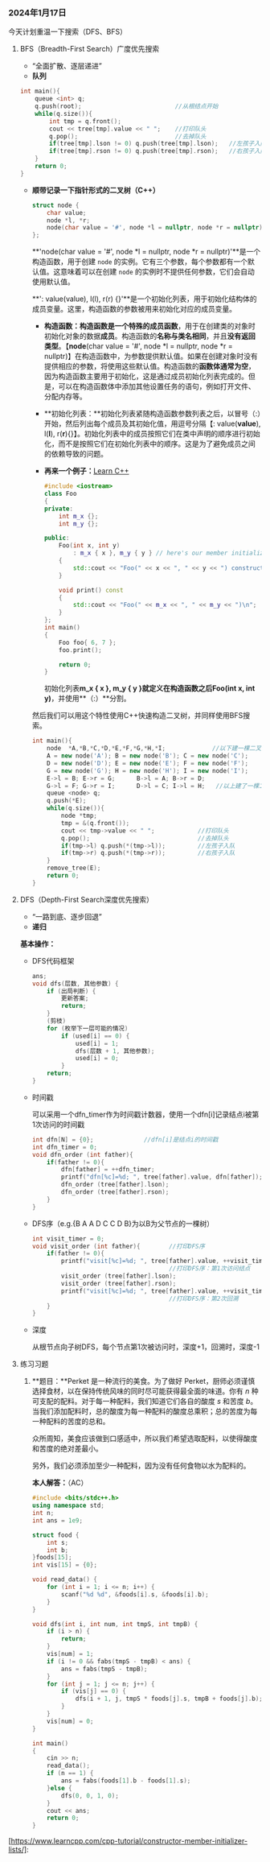 ### 2024年1月17日

今天计划重温一下搜索（DFS、BFS）

1. BFS（Breadth-First Search）广度优先搜索

   - “全面扩散、逐层递进”
   - **队列**

   ```c++
   int main(){
       queue <int> q;
       q.push(root);                          //从根结点开始
       while(q.size()){
           int tmp = q.front();
           cout << tree[tmp].value << " ";    //打印队头
           q.pop();                           //去掉队头
           if(tree[tmp].lson != 0) q.push(tree[tmp].lson);   //左孩子入队
           if(tree[tmp].rson != 0) q.push(tree[tmp].rson);   //右孩子入队
       }
       return 0;
   }
   ```

   - **顺带记录一下指针形式的二叉树（C++）**

     ```c++
     struct node {
         char value;
         node *l, *r;
         node(char value = '#', node *l = nullptr, node *r = nullptr) : value(value), l(l), r(r){}
     };
     ```

     **'node(char value = '#', node *l = nullptr, node *r = nullptr)'**是一个构造函数，用于创建 `node` 的实例。它有三个参数，每个参数都有一个默认值。这意味着可以在创建 `node` 的实例时不提供任何参数，它们会自动使用默认值。

     **': value(value), l(l), r(r) {}'**是一个初始化列表，用于初始化结构体的成员变量。这里，构造函数的参数被用来初始化对应的成员变量。

     - **构造函数：**构造函数是一个特殊的**成员函数**，用于在创建类的对象时初始化对象的数据**成员**。构造函数的**名称与类名相同**，并且**没有返回类型**。【**node**(char value = '#', node *l = nullptr, node *r = nullptr)】在构造函数中，为参数提供默认值。如果在创建对象时没有提供相应的参数，将使用这些默认值。构造函数的**函数体通常为空**，因为构造函数主要用于初始化，这是通过成员初始化列表完成的。但是，可以在构造函数体中添加其他设置任务的语句，例如打开文件、分配内存等。

     - **初始化列表：**初始化列表紧随构造函数参数列表之后，以冒号（:）开始，然后列出每个成员及其初始化值，用逗号分隔【: value(**value**), l(**l**), r(**r**){}】。初始化列表中的成员按照它们在类中声明的顺序进行初始化，而不是按照它们在初始化列表中的顺序。这是为了避免成员之间的依赖导致的问题。

     - **再来一个例子：**[Learn C++](https://www.learncpp.com/cpp-tutorial/constructor-member-initializer-lists/)

       ```c++
       #include <iostream>
       class Foo
       {
       private:
           int m_x {};
           int m_y {};
       
       public:
           Foo(int x, int y)
               : m_x { x }, m_y { y } // here's our member initialization list
           {
               std::cout << "Foo(" << x << ", " << y << ") constructed\n";
           }
       
           void print() const
           {
               std::cout << "Foo(" << m_x << ", " << m_y << ")\n";
           }
       };
       int main()
       {
           Foo foo{ 6, 7 };
           foo.print();
       
           return 0;
       }
       ```

       初始化列表**m_x { x }, m_y { y }**就定义在构造函数之后**Foo(int x, int y)**，并使用**（:）**分割。

     然后我们可以用这个特性使用C++快速构造二叉树，并同样使用BFS搜索。

     ```c++
     int main(){
         node  *A,*B,*C,*D,*E,*F,*G,*H,*I;             //以下建一棵二叉树
         A = new node('A'); B = new node('B'); C = new node('C'); 
         D = new node('D'); E = new node('E'); F = new node('F'); 
         G = new node('G'); H = new node('H'); I = new node('I');
         E->l = B; E->r = G;      B->l = A; B->r = D;
         G->l = F; G->r = I;      D->l = C; I->l = H;   //以上建了一棵二叉树
         queue <node> q;               
         q.push(*E);
         while(q.size()){
             node *tmp;
             tmp = &(q.front());  
             cout << tmp->value << " ";            //打印队头
             q.pop();                              //去掉队头
             if(tmp->l) q.push(*(tmp->l));         //左孩子入队
             if(tmp->r) q.push(*(tmp->r));         //右孩子入队
         }
         remove_tree(E); 
         return 0;
     }
     ```

2. DFS（Depth-First Search深度优先搜索）

   - “一路到底、逐步回退”
   - **递归**

   **基本操作：**

   - DFS代码框架

     ```c++
     ans;
     void dfs(层数, 其他参数) {
         if (出局判断) {
             更新答案;
             return;
         }
         (剪枝)
         for (枚举下一层可能的情况)
             if (used[i] == 0) {
                 used[i] = 1;
                 dfs(层数 + 1, 其他参数);
                 used[i] = 0;
             }
         return;
     }
     ```

   - 时间戳

     可以采用一个dfn_timer作为时间戳计数器，使用一个dfn[i]记录结点i被第1次访问的时间戳

     ```c++
     int dfn[N] = {0};              //dfn[i]是结点i的时间戳
     int dfn_timer = 0;
     void dfn_order (int father){
         if(father != 0){
             dfn[father] = ++dfn_timer;
             printf("dfn[%c]=%d; ", tree[father].value, dfn[father]);//打印时间戳
             dfn_order (tree[father].lson);
             dfn_order (tree[father].rson);
         }
     }
     ```

   - DFS序（e.g.{B A A D C C D B}为以B为父节点的一棵树）

     ```c++
     int visit_timer = 0;
     void visit_order (int father){        //打印DFS序
         if(father != 0){
             printf("visit[%c]=%d; ", tree[father].value, ++visit_timer);
                                           //打印DFS序：第1次访问结点
             visit_order (tree[father].lson);
             visit_order (tree[father].rson);
             printf("visit[%c]=%d; ", tree[father].value, ++visit_timer);
                                           //打印DFS序：第2次回溯
         }
     }
     ```

   - 深度

     从根节点向子树DFS，每个节点第1次被访问时，深度+1，回溯时，深度-1

3. 练习习题

   1. **题目：**Perket 是一种流行的美食。为了做好 Perket，厨师必须谨慎选择食材，以在保持传统风味的同时尽可能获得最全面的味道。你有 *n* 种可支配的配料。对于每一种配料，我们知道它们各自的酸度 *s* 和苦度 *b*。当我们添加配料时，总的酸度为每一种配料的酸度总乘积；总的苦度为每一种配料的苦度的总和。

      众所周知，美食应该做到口感适中，所以我们希望选取配料，以使得酸度和苦度的绝对差最小。

      另外，我们必须添加至少一种配料，因为没有任何食物以水为配料的。

      **本人解答：**（AC）

      ```c++
      #include <bits/stdc++.h>
      using namespace std;
      int n;
      int ans = 1e9;
      
      struct food {
          int s;
          int b;
      }foods[15];
      int vis[15] = {0};
      
      void read_data() {
          for (int i = 1; i <= n; i++) {
              scanf("%d %d", &foods[i].s, &foods[i].b);
          }
      }
      
      void dfs(int i, int num, int tmpS, int tmpB) {
          if (i > n) {
              return;
          }
          vis[num] = 1;
          if (i != 0 && fabs(tmpS - tmpB) < ans) {
              ans = fabs(tmpS - tmpB);
          }
          for (int j = 1; j <= n; j++) {
              if (vis[j] == 0) {
                  dfs(i + 1, j, tmpS * foods[j].s, tmpB + foods[j].b);
              }
          }
          vis[num] = 0;
      }
      
      int main()
      {
          cin >> n;
          read_data();
          if (n == 1) {
              ans = fabs(foods[1].b - foods[1].s);
          }else {
              dfs(0, 0, 1, 0);
          }
          cout << ans;
          return 0;
      }
      ```

      

[https://www.learncpp.com/cpp-tutorial/constructor-member-initializer-lists/]: 